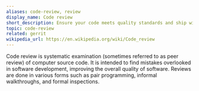 ```yaml
---
aliases: code-review, review
display_name: Code review
short_description: Ensure your code meets quality standards and ship with confidence.
topic: code-review
related: gerrit
wikipedia_url: https://en.wikipedia.org/wiki/Code_review
---
```

Code review is systematic examination (sometimes referred to as peer review) of computer source code. It is intended to find mistakes overlooked in software development, improving the overall quality of software. Reviews are done in various forms such as pair programming, informal walkthroughs, and formal inspections.

